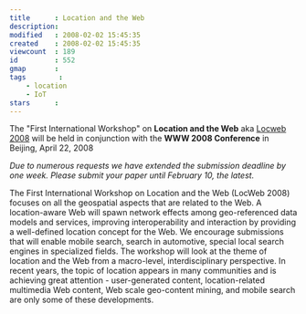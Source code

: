 ```yaml
---
title      : Location and the Web
description: 
modified   : 2008-02-02 15:45:35
created    : 2008-02-02 15:45:35
viewcount  : 189
id         : 552
gmap       : 
tags        :
    - location
    - IoT
stars      : 
---
```


The "First International Workshop" on **Location and the Web** aka [Locweb 2008](http://www.locweb.org/) will be held in conjunction with the **WWW 2008 Conference** in Beijing, April 22, 2008



*Due to numerous requests we have extended the submission deadline by one week. Please submit your paper until February 10, the latest.*



The First International Workshop on Location and the Web (LocWeb 2008) focuses on all the geospatial aspects that are related to the Web. A location-aware Web will spawn network effects among geo-referenced data models and services, improving interoperability and interaction by providing a well-defined location concept for the Web. We encourage submissions that will enable mobile search, search in automotive, special local search engines in specialized fields. The workshop will look at the theme of location and the Web from a macro-level, interdisciplinary perspective. In recent years, the topic of location appears in many communities and is achieving great attention - user-generated content, location-related multimedia Web content, Web scale geo-content mining, and mobile search are only some of these developments.


